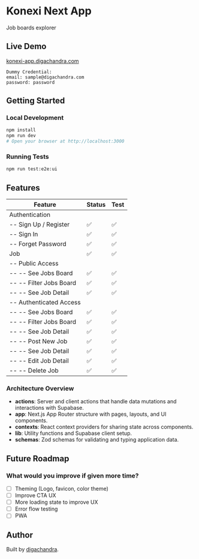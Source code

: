 # Konexi Next App

Job boards explorer

## Live Demo

[konexi-app.digachandra.com](https://konexi-app.digachandra.com/)

```
Dummy Credential:
email: sample@digachandra.com
password: password
```

## Getting Started

### Local Development

```bash
npm install
npm run dev
# Open your browser at http://localhost:3000
```

### Running Tests

```bash
npm run test:e2e:ui
```

## Features

| Feature                 | Status | Test |
| ----------------------- | ------ | ---- |
| Authentication          |        |      |
| -- Sign Up / Register   | ✅     | ✅   |
| -- Sign In              | ✅     | ✅   |
| -- Forget Password      | ✅     | ✅   |
| Job                     | ✅     | ✅   |
| -- Public Access        |        |      |
| -- -- See Jobs Board    | ✅     | ✅   |
| -- -- Filter Jobs Board | ✅     | ✅   |
| -- -- See Job Detail    | ✅     | ✅   |
| -- Authenticated Access |        |      |
| -- -- See Jobs Board    | ✅     | ✅   |
| -- -- Filter Jobs Board | ✅     | ✅   |
| -- -- See Job Detail    | ✅     | ✅   |
| -- -- Post New Job      | ✅     | ✅   |
| -- -- See Job Detail    | ✅     | ✅   |
| -- -- Edit Job Detail   | ✅     | ✅   |
| -- -- Delete Job        | ✅     | ✅   |

### Architecture Overview

- **actions**: Server and client actions that handle data mutations and interactions with Supabase.
- **app**: Next.js App Router structure with pages, layouts, and UI components.
- **contexts**: React context providers for sharing state across components.
- **lib**: Utility functions and Supabase client setup.
- **schemas**: Zod schemas for validating and typing application data.

## Future Roadmap

### What would you improve if given more time?

- [ ] Theming (Logo, favicon, color theme)
- [ ] Improve CTA UX
- [ ] More loading state to improve UX
- [ ] Error flow testing
- [ ] PWA

## Author

Built by [digachandra](https://www.digachandra.com/).
